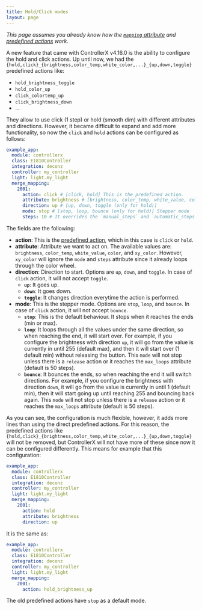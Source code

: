 ```yaml
---
title: Hold/Click modes
layout: page
---
```


_This page assumes you already know how the [`mapping` attribute](../) and [predefined actions](../predefined-actions) work._

A new feature that came with ControllerX v4.16.0 is the ability to configure the hold and click actions. Up until now, we had the `{hold,click}_{brightness,color_temp,white_color,...}_{up,down,toggle}` predefined actions like:

- `hold_brightness_toggle`
- `hold_color_up`
- `click_colortemp_up`
- `click_brightness_down`
- ...

They allow to use click (1 step) or hold (smooth dim) with different attributes and directions. However, it became difficult to expand and add more functionality, so now the `click` and `hold` actions can be configured as follows:

```yaml
example_app:
  module: controllerx
  class: E1810Controller
  integration: deconz
  controller: my_controller
  light: light.my_light
  merge_mapping:
    2001:
      action: click # [click, hold] This is the predefined action.
      attribute: brightness # [brightness, color_temp, white_value, color, xy_color]
      direction: up # [up, down, toggle (only for hold)]
      mode: stop # [stop, loop, bounce (only for hold)] Stepper mode
      steps: 10 # It overrides the `manual_steps` and `automatic_steps` global attributes
```

The fields are the following:

- **action**: This is the [predefined action](../predefined-actions), which in this case is `click` or `hold`.
- **attribute**: Attribute we want to act on. The available values are: `brightness`, `color_temp`, `white_value`, `color`, and `xy_color`. However, `xy_color` will ignore the `mode` and `steps` attribute since it already loops through the color wheel.
- **direction**: Direction to start. Options are `up`, `down`, and `toggle`. In case of `click` action, it will not accept `toggle`.
  - **`up`**: It goes up.
  - **`down`**: It goes down.
  - **`toggle`**: It changes direction everytime the action is performed.
- **mode**: This is the stepper mode. Options are `stop`, `loop`, and `bounce`. In case of `click` action, it will not accept `bounce`.
  - **`stop`**: This is the default behaviour. It stops when it reaches the ends (min or max).
  - **`loop`**: It loops through all the values under the same direction, so when reaching the end, it will start over. For example, if you configure the brightness with direction `up`, it will go from the value is currently in until 255 (default max), and then it will start over (1 default min) without releasing the button. This `mode` will not stop unless there is a `release` action or it reaches the `max_loops` attribute (default is 50 steps).
  - **`bounce`**: It bounces the ends, so when reaching the end it will switch directions. For example, if you configure the brightness with direction `down`, it will go from the value is currently in until 1 (default min), then it will start going up until reaching 255 and bouncing back again. This `mode` will not stop unless there is a `release` action or it reaches the `max_loops` attribute (default is 50 steps).

As you can see, the configuration is much flexible, however, it adds more lines than using the direct predefined actions. For this reason, the predefined actions like `{hold,click}_{brightness,color_temp,white_color,...}_{up,down,toggle}` will not be removed, but ControllerX will not have more of these since now it can be configured differently. This means for example that this configuration:

```yaml
example_app:
  module: controllerx
  class: E1810Controller
  integration: deconz
  controller: my_controller
  light: light.my_light
  merge_mapping:
    2001:
      action: hold
      attribute: brightness
      direction: up
```

It is the same as:

```yaml
example_app:
  module: controllerx
  class: E1810Controller
  integration: deconz
  controller: my_controller
  light: light.my_light
  merge_mapping:
    2001:
      action: hold_brightness_up
```

The old predefined actions have `stop` as a default mode.

